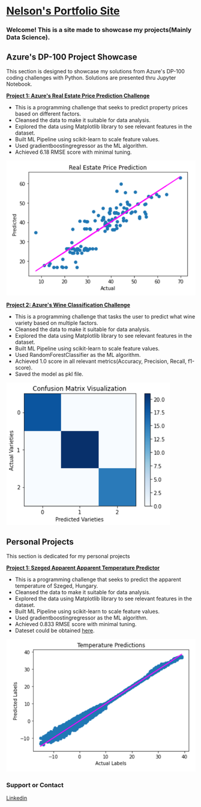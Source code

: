 # [Nelson's Portfolio Site](https://github.com/NJLDVera/Portfolio_Site)

### Welcome! This is a site made to showcase my projects(Mainly Data Science).

## Azure's DP-100 Project Showcase

This section is designed to showcase my solutions from Azure's DP-100 coding challenges with Python. Solutions are presented thru Jupyter Notebook.

**[Project 1: Azure's Real Estate Price Prediction Challenge](https://github.com/NJLDVera/DP100RealEstateChallenge)**

* This is a programming challenge that seeks to predict property prices based on different factors.
* Cleansed the data to make it suitable for data analysis.
* Explored the data using Matplotlib library to see relevant features in the dataset.
* Built ML Pipeline using scikit-learn to scale feature values. 
* Used gradientboostingregressor as the ML algorithm.
* Achieved 6.18 RMSE score with minimal tuning.

![](images/Real_estate.PNG)

**[Project 2: Azure's Wine Classification Challenge](https://github.com/NJLDVera/DP100WineClassificationChallenge)**

* This is a programming challenge that tasks the user to predict what wine variety based on multiple factors.
* Cleansed the data to make it suitable for data analysis.
* Explored the data using Matplotlib library to see relevant features in the dataset.
* Built ML Pipeline using scikit-learn to scale feature values. 
* Used RandomForestClassifier as the ML algorithm.
* Achieved 1.0 score in all relevant metrics(Accuracy, Precision, Recall, f1-score).
* Saved the model as pkl file.

![](images/WineC.PNG)

## Personal Projects

This section is dedicated for my personal projects

**[Project 1: Szeged Apparent Apparent Temperature Predictor](https://github.com/NJLDVera/Szeged_Weather)**

* This is a programming challenge that seeks to predict the apparent temperature of Szeged, Hungary.
* Cleansed the data to make it suitable for data analysis.
* Explored the data using Matplotlib library to see relevant features in the dataset.
* Built ML Pipeline using scikit-learn to scale feature values. 
* Used gradientboostingregressor as the ML algorithm.
* Achieved 0.833 RMSE score with minimal tuning.
* Dateset could be obtained [here](https://www.kaggle.com/budincsevity/szeged-weather).

![](images/Szeged_Weather.PNG)

### Support or Contact

[Linkedin](https://www.linkedin.com/in/njldevera)


